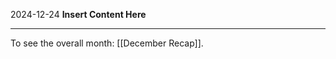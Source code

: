 2024-12-24
__Insert Content Here__
_______________________
To see the overall month: [[December Recap]].